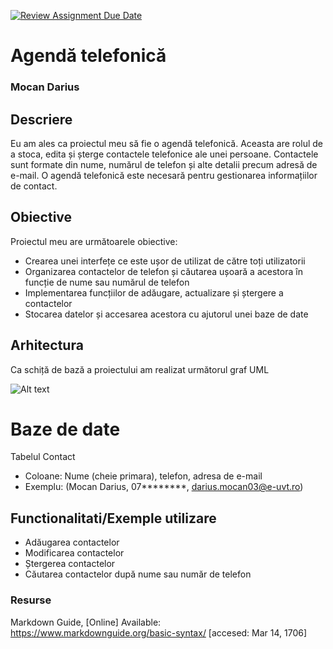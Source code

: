 [![Review Assignment Due Date](https://classroom.github.com/assets/deadline-readme-button-24ddc0f5d75046c5622901739e7c5dd533143b0c8e959d652212380cedb1ea36.svg)](https://classroom.github.com/a/Fk_hR3rN)
# Agendă telefonică
### Mocan Darius

## Descriere
Eu am ales ca proiectul meu să fie o agendă telefonică. Aceasta are rolul de a stoca, edita și șterge contactele telefonice ale unei persoane. Contactele sunt formate din nume, numărul de telefon și alte detalii precum adresă de e-mail. O agendă telefonică este necesară pentru gestionarea informațiilor de contact.

## Obiective

Proiectul meu are următoarele obiective:

* Crearea unei interfețe ce este ușor de utilizat de către toți utilizatorii
* Organizarea contactelor de telefon și căutarea ușoară a acestora în funcție de nume sau numărul de telefon
* Implementarea funcțiilor de adăugare, actualizare și ștergere a contactelor
* Stocarea datelor și accesarea acestora cu ajutorul unei baze de date

## Arhitectura
Ca schiță de bază a proiectului am realizat următorul graf UML

![Alt text](umlGraph.png)

# Baze de date

Tabelul Contact
* Coloane: Nume (cheie primara), telefon, adresa de e-mail
* Exemplu: (Mocan Darius, 07********, darius.mocan03@e-uvt.ro)


## Functionalitati/Exemple utilizare
* Adăugarea contactelor
* Modificarea contactelor
* Ștergerea contactelor
* Căutarea contactelor după nume sau număr de telefon

### Resurse
Markdown Guide, [Online] Available: https://www.markdownguide.org/basic-syntax/ [accesed: Mar 14, 1706]
